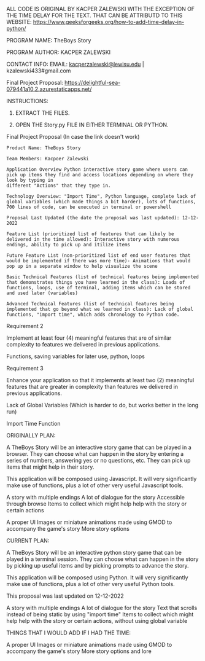 ALL CODE IS ORIGINAL BY KACPER ZALEWSKI WITH THE EXCEPTION OF THE TIME DELAY FOR THE TEXT. THAT CAN BE ATTRIBUTD TO THIS WEBSITE: https://www.geeksforgeeks.org/how-to-add-time-delay-in-python/


PROGRAM NAME: TheBoys Story

PROGRAM AUTHOR: KACPER ZALEWSKI

CONTACT INFO: EMAIL: kacperzalewski@lewisu.edu | kzalewski433#gmail.com

Final Project Proposal: https://delightful-sea-079441a10.2.azurestaticapps.net/


INSTRUCTIONS:

1. EXTRACT THE FILES.

2. OPEN THE Story.py FILE IN EITHER TERMINAL OR PYTHON.



Final Project Proposal (In case the link doesn't work)

    Product Name: TheBoys Story
    
    Team Members: Kacpoer Zalewski
    
    Application Overview Python interactive story game where users can pick up items they find and access locations depending on where they look by typing in 
    different "Actions" that they type in. 
    
    Technology Overview: "Import Time", Python language, complete lack of global variables (which made things a bit harder), lots of functions, 700 lines of code, can be executed in terminal or powershell 
  
    Proposal Last Updated (the date the proposal was last updated): 12-12-2022
    
    Feature List (prioritized list of features that can likely be delivered in the time allowed): Interactive story with numerous endings, ability to pick up and itilize items
    
    Future Feature List (non-prioritized list of end user features that would be implemented if there was more time)- Animations that would pop up in a separate window to help visualize the scene
    
    Basic Technical Features (list of technical features being implemented that demonstrates things you have learned in the class): Loads of functions, loops, use of terminal, adding items which can be stored and used later (variables)
    
    Advanced Technical Features (list of technical features being implemented that go beyond what we learned in class): Lack of global functions, "import time", which adds chronology to Python code.
   
Requirement 2

Implement at least four (4) meaningful features that are of similar complexity to features we delivered in previous applications.

Functions, saving variables for later use, python, loops


Requirement 3

Enhance your application so that it implements at least two (2) meaningful features that are greater in complexity than features we delivered in previous applications.

Lack of Global Variables (Which is harder to do, but works better in the long run)

Import Time Function


ORIGINALLY PLAN: 

A TheBoys Story will be an interactive story game that can be played in a browser. They can choose what can happen in the story by entering a series of numbers, answering yes or no questions, etc. They can pick up items that might help in their story. 

This application will be composed using Javascript. It will very significantly make use of functions, plus a lot of other very useful Javascript tools. 
   

   A story with multiple endings
   A lot of dialogue for the story
   Accessible through browse
   Items to collect which might help help with the story or certain actions


   A proper UI
   Images or miniature animations made using GMOD to accompany the game's story
   More story options


CURRENT PLAN:

A TheBoys Story will be an interactive python story game that can be played in a terminal session. They can choose what can happen in the story by picking up useful items and by picking prompts to advance the story. 

This application will be composed using Python. It will very significantly make use of functions, plus a lot of other very useful Python tools. 

This proposal was last updated on 12-12-2022

A story with multiple endings
A lot of dialogue for the story
Text that scrolls instead of being static by using "import time"
Items to collect which might help help with the story or certain actions, without using global variable


THINGS THAT I WOULD ADD IF I HAD THE TIME:

A proper UI
Images or miniature animations made using GMOD to accompany the game's story
More story options and lore
